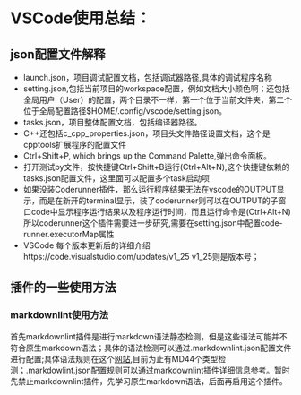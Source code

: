 # VSCode使用总结：

## json配置文件解释
- launch.json，项目调试配置文档，包括调试器路径,具体的调试程序名称  
- setting.json,包括当前项目的workspace配置，例如文档大小颜色啊；还包括全局用户（User）的配置，两个目录不一样，第一个位于当前文件夹，第二个位于全局配置路径$HOME/.config/vscode/setting.json。  
- tasks.json，项目整体配置文档，包括编译器路径。  
- C++还包括c_cpp_properties.json，项目头文件路径设置文档，这个是cpptools扩展程序的配置文件  
- Ctrl+Shift+P, which brings up the Command Palette,弹出命令面板。
- 打开测试py文件，按快捷键Ctrl+Shift+B运行(Ctrl+Alt+N),这个快捷键依赖的tasks.json配置文件，这里面可以配置多个task启动项
- 如果没装Coderunner插件，那么运行程序结果无法在vscode的OUTPUT显示，而是在新开的terminal显示，装了coderunner则可以在OUTPUT的子窗口code中显示程序运行结果以及程序运行时间，而且运行命令是(Ctrl+Alt+N)所以coderunner这个插件需要进一步研究,需要在setting.json中配置code-runner.executorMap属性
- VSCode 每个版本更新后的详细介绍https://code.visualstudio.com/updates/v1_25 v1_25则是版本号；

## 插件的一些使用方法

### markdownlint使用方法  

首先markdownlint插件是进行markdown语法静态检测，但是这些语法可能并不符合原生markdown语法；具体的语法检测可以通过.markdownlint.json配置文件进行配置;具体语法规则在这个[网站](https://github.com/DavidAnson/markdownlint/blob/v0.6.0/README.md),目前为止有MD44个类型检测；.markdowlint.json配置规则可以通过markdownlint插件详细信息参考。暂时先禁止markdownlint插件，先学习原生markdown语法，后面再启用这个插件。
